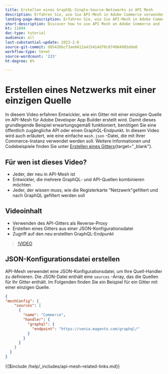 ```yaml
---
title: Erstellen eines GraphQL-Single-Source-Netzwerks in API Mesh
description: Erfahren Sie, wie Sie API-Mesh in Adobe Commerce verwenden und [!DNL Adobe App Builder]. Erfahren Sie mehr über das Erstellen eines Gitters mit einer Quelle.
landing-page-description: Erfahren Sie, wie Sie API-Mesh in Adobe Commerce verwenden und [!DNL Adobe App Builder]. Erfahren Sie mehr über das Erstellen eines Gitters mit einer Quelle.
short-description: Discover how to use API Mesh on Adobe Commerce and [!DNL Adobe App Builder]. Learn about creating a mesh that has one source.
kt: 11804
doc-type: tutorial
audience: all
last-substantial-update: 2023-2-8
source-git-commit: d85426bcf3ae0412a433414d70c874964905dda0
workflow-type: tm+mt
source-wordcount: '223'
ht-degree: 0%

---
```


# Erstellen eines Netzwerks mit einer einzigen Quelle

In diesem Video erfahren Entwickler, wie ein Gitter mit einer einzigen Quelle im API-Mesh für Adobe Developer App Builder erstellt wird. Damit dieses grundlegende Beispiel erwartungsgemäß funktioniert, benötigen Sie eine öffentlich zugängliche API oder einen GraphQL-Endpunkt. In diesem Video wird auch erläutert, wie eine einfache `mesh.json` -Datei, die mit Ihrer Commerce-Instanz verwendet werden soll. Weitere Informationen und Codebeispiele finden Sie unter [Erstellen eines Gitters](https://developer.adobe.com/graphql-mesh-gateway/gateway/create-mesh/#create-a-mesh-1){target="_blank"}.

## Für wen ist dieses Video?

* Jeder, der neu in API-Mesh ist
* Entwickler, die mehrere GraphQL- und API-Quellen kombinieren möchten
* Jeder, der wissen muss, wie die Registerkarte &quot;Netzwerk&quot;gefiltert und nach GraphQL gefiltert werden soll

## Videoinhalt

* Verwenden des API-Gitters als Reverse-Proxy
* Erstellen eines Gitters aus einer JSON-Konfigurationsdatei
* Zugriff auf den neu erstellten GraphQL-Endpunkt

>[!VIDEO](https://video.tv.adobe.com/v/3414124?quality=12&learn=on)

## JSON-Konfigurationsdatei erstellen

API-Mesh verwendet eine JSON-Konfigurationsdatei, um Ihre Quell-Handler zu definieren. Die JSON-Datei enthält eine `sources` -Array, das die Quellen für Ihr Gitter enthält. Im Folgenden finden Sie ein Beispiel für ein Gitter mit einer einzigen Quelle.

```json
{
"meshConfig": {
    "sources": [
      {
        "name": "Commerce",
        "handler": {
          "graphql": {
            "endpoint": "https://venia.magento.com/graphql/"
          }
        }
      }
    ]
  }
}
```

{{$include /help/_includes/api-mesh-related-links.md}}
